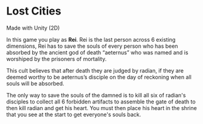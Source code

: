 # Lost Cities
Made with Unity (2D)

In this game you play as **Rei**. Rei is the last person across 6 existing dimensions, Rei has to save the souls of every person who has been absorbed by the ancient god of death “aeternus” who was named and is worshiped by the prisoners of mortality. 

This cult believes that after death they are judged by radian, if they are deemed worthy to be aeternus’s disciple on the day of reckoning when all souls will be absorbed. 

The only way to save the souls of the damned is to kill all six of radian's disciples to collect all 6 forbidden artifacts to assemble the gate of death to then kill radian and get his heart. You must then place his heart in the shrine that you see at the start to get everyone's souls back.
